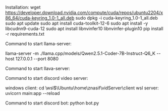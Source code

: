 Installation:
wget https://developer.download.nvidia.com/compute/cuda/repos/ubuntu2204/x86_64/cuda-keyring_1.0-1_all.deb
sudo dpkg -i cuda-keyring_1.0-1_all.deb
sudo apt update
sudo apt install cuda-toolkit-12-6
sudo apt install -y libcudnn9-cuda-12
sudo apt install libnvinfer10 libnvinfer-plugin10
pip install -r requirements.txt

Command to start llama-server:

llama-server -m ./llama.cpp/models/Qwen2.5.1-Coder-7B-Instruct-Q6_K --host 127.0.0.1 --port 8080

Command to start llava-server:

Command to start discord video server:

windows client: cd \\wsl$\Ubuntu\home\znasif\vidServer\client
wsl server: uvicorn main:app --reload

Command to start discord bot:
python bot.py
